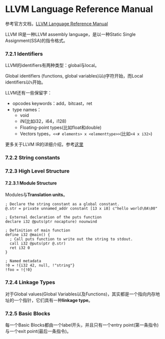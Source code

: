 # LLVM Language Reference Manual

参考官方文档，[LLVM Language Reference Manual](https://llvm.org/docs/LangRef.html)



LLVM IR是一种LLVM assembly language，是以一种Static Single Assignment(SSA)的指令格式。



### 7.2.1 Identifiers

LLVM的identifiers有两种类型：global与local。

Global identifiers (functions, global variables)以`@`字符开始，而Local identifiers以`%`开始。



LLVM还有一些保留字：

- opcodes keywords：add，bitcast，ret
- type names：
  - void
  - iN(比如i32，i64，i128)
  - Floating-point types(比如float和double)
  - Vectors types，`<<# elements> x <elementtype>>`(比如`<4 x i32>`)



更多关于LLVM IR的详细介绍，参考[这里](./LLVM-IR-syntax.md)

### 7.2.2 String constants





### 7.2.3 High Level Structure

#### 7.2.3.1 Module Structure

Modules与**Translation units**。

```
; Declare the string constant as a global constant.
@.str = private unnamed_addr constant [13 x i8] c"hello world\0A\00"

; External declaration of the puts function
declare i32 @puts(ptr nocapture) nounwind

; Definition of main function
define i32 @main() {
  ; Call puts function to write out the string to stdout.
  call i32 @puts(ptr @.str)
  ret i32 0
}

; Named metadata
!0 = !{i32 42, null, !"string"}
!foo = !{!0}
```



### 7.2.4 Linkage Types

对于Global values(Global Variables以及Functions)，其实都是一个指向内存地址的一个指针，它们具有一种**linkage type**。



### 7.2.5 Basic Blocks

每一个Basic Blocks都由一个label开头，并且只有一个entry point(第一条指令)与一个exit point(最后一条指令)。

